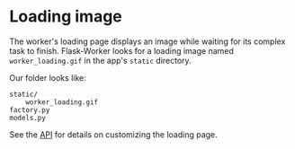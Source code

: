 # Loading image

The worker's loading page displays an image while waiting for its complex task to finish. Flask-Worker looks for a loading image named `worker_loading.gif` in the app's `static` directory.

Our folder looks like:

```
static/
    worker_loading.gif
factory.py
models.py
```

See the [API](manager.md) for details on customizing the loading page.